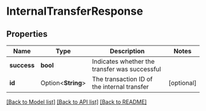 # InternalTransferResponse

## Properties

Name | Type | Description | Notes
------------ | ------------- | ------------- | -------------
**success** | **bool** | Indicates whether the transfer was successful | 
**id** | Option<**String**> | The transaction ID of the internal transfer | [optional]

[[Back to Model list]](../README.md#documentation-for-models) [[Back to API list]](../README.md#documentation-for-api-endpoints) [[Back to README]](../README.md)



